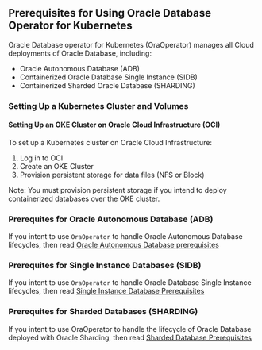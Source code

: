 #

## Prerequisites for Using Oracle Database Operator for Kubernetes

Oracle Database operator for Kubernetes (OraOperator) manages all Cloud deployments of Oracle Database, including:

* Oracle Autonomous Database (ADB)
* Containerized Oracle Database Single Instance (SIDB)
* Containerized Sharded Oracle Database (SHARDING)

### Setting Up a Kubernetes Cluster and Volumes

#### Setting Up an OKE Cluster on Oracle Cloud Infrastructure (OCI)

To set up a Kubernetes cluster on Oracle Cloud Infrastructure:

1. Log in to OCI
1. Create an OKE Cluster
1. Provision persistent storage for data files (NFS or Block)

Note: You must provision persistent storage if you intend to deploy containerized databases over the OKE cluster.

### Prerequites for Oracle Autonomous Database (ADB)

If you intent to use `OraOperator` to handle Oracle Autonomous Database lifecycles, then read [Oracle Autonomous Database prerequisites](./docs/adb/ADB_PREREQUISITES.md)

### Prerequites for Single Instance Databases (SIDB)

If you intent to use `OraOperator` to handle Oracle Database Single Instance lifecycles, then read [Single Instance Database Prerequisites](./docs/sidb/SIDB_PREREQUISITES.md)

### Prerequites for Sharded Databases (SHARDING)  

 If you intent to use OraOperator to handle the lifecycle of Oracle Database deployed with Oracle Sharding, then read [Sharded Database Prerequisites](./docs/sharding/README.md#prerequsites-for-running-oracle-sharding-database-controller)
